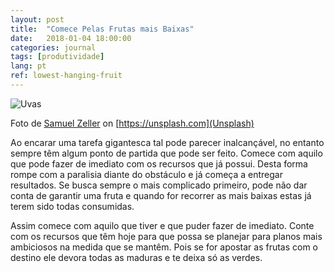 ```yaml
---
layout: post
title:  "Comece Pelas Frutas mais Baixas"
date:   2018-01-04 18:00:00
categories: journal
tags: [produtividade]
lang: pt
ref: lowest-hanging-fruit
---
```


![Uvas](https://images.unsplash.com/photo-1502624753130-3bfbdf71c320?ixlib=rb-0.3.5&s=3a93a8b9574451e8c7c1354a1e74b84d&auto=format&fit=crop&w=1051&q=80)

Foto de [Samuel Zeller](https://unsplash.com/photos/piR6qwg11Fo) on [https://unsplash.com](Unsplash)

Ao encarar uma tarefa gigantesca tal pode parecer inalcançável, no entanto sempre têm algum ponto de partida que pode ser feito. Comece com aquilo que pode fazer de imediato com os recursos que já possui. Desta forma rompe com a paralisia diante do obstáculo e já começa a entregar resultados. Se busca sempre o mais complicado primeiro, pode não dar conta de garantir uma fruta e quando for recorrer as mais baixas estas já terem sido todas consumidas.

Assim comece com aquilo que tiver e que puder fazer de imediato. Conte com os recursos que têm hoje para que possa se planejar para planos mais ambiciosos na medida que se mantêm. Pois se for apostar as frutas com o destino ele devora todas as maduras e te deixa só as verdes.
